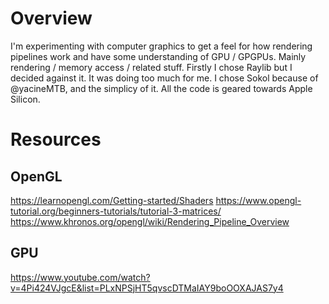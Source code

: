 # Overview

I'm experimenting with computer graphics to get a feel for how rendering
pipelines work and have some understanding of GPU / GPGPUs. Mainly rendering /
memory access / related stuff. Firstly I chose Raylib but I decided against it.
It was doing too much for me. I chose Sokol because of @yacineMTB, and the
simplicy of it. All the code is geared towards Apple Silicon.

# Resources

## OpenGL
https://learnopengl.com/Getting-started/Shaders
https://www.opengl-tutorial.org/beginners-tutorials/tutorial-3-matrices/
https://www.khronos.org/opengl/wiki/Rendering_Pipeline_Overview

## GPU
https://www.youtube.com/watch?v=4Pi424VJgcE&list=PLxNPSjHT5qvscDTMaIAY9boOOXAJAS7y4
